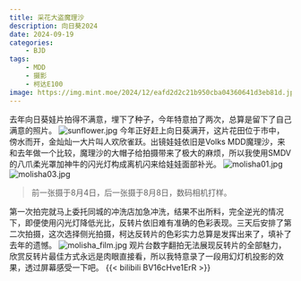 ```yaml
---
title: 采花大盗魔理沙
description: 向日葵2024
date: 2024-09-19
categories:
    - BJD
tags:
    - MDD
    - 摄影
    - 柯达E100
image: https://img.mint.moe/2024/12/eafd2d2c21b950cba04360641d3eb81d.jpg
---
```

去年向日葵娃片拍得不满意，埋下了种子，今年特意拍了两次，总算是留下了自己满意的照片。
![sunflower.jpg](https://img.mint.moe/2024/12/51e663f35cf0b9b71af926c92f998390.jpg)
今年正好赶上向日葵满开，这片花田位于市中，傍水而开，金灿灿一大片叫人欢欣雀跃。出镜娃娃依旧是Volks MDD魔理沙，来和去年做一个比较，魔理沙的大帽子给拍摄带来了极大的麻烦，所以我使用SMDV的八爪柔光罩加神牛的闪光灯构成离机闪来给娃娃面部补光。
![molisha01.jpg](https://img.mint.moe/2024/12/7c1638cea1783d6786405df58b0bbcab.jpg)
![molisha03.jpg](https://img.mint.moe/2024/12/b3641bd3c6f2e32af91ebccd3930c7d8.jpg)

> 前一张摄于8月4日，后一张摄于8月8日，数码相机打样。

第一次拍完就马上委托同城的冲洗店加急冲洗，结果不出所料，完全逆光的情况下，即便使用闪光灯降低光比，反转片依旧难有准确的色彩表现。三天后安排了第二次拍摄，这次选择侧光拍摄，柯达反转片的色彩实力总算是发挥出来了，填补了去年的遗憾。
![molisha_film.jpg](https://img.mint.moe/2024/12/c02e6e5da6c3bc326191873780055243.jpg)
观片台数字翻拍无法展现反转片的全部魅力，欣赏反转片最佳方式永远是肉眼直接看，所以我特意录了一段用幻灯机投影的效果，透过屏幕感受一下吧。
{{< bilibili BV16cHve1ErR  >}}